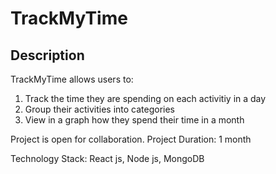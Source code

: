 # TrackMyTime

## Description

TrackMyTime allows users to:
1. Track the time they are spending on each activitiy in a day
2. Group their activities into categories
3. View in a graph how they spend their time in a month

Project is open for collaboration. 
Project Duration: 1 month

Technology Stack: React js, Node js, MongoDB
